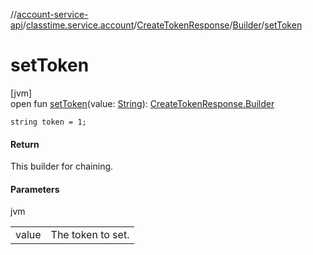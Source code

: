 //[account-service-api](../../../../index.md)/[classtime.service.account](../../index.md)/[CreateTokenResponse](../index.md)/[Builder](index.md)/[setToken](set-token.md)

# setToken

[jvm]\
open fun [setToken](set-token.md)(value: [String](https://docs.oracle.com/javase/8/docs/api/java/lang/String.html)): [CreateTokenResponse.Builder](index.md)

`string token = 1;`

#### Return

This builder for chaining.

#### Parameters

jvm

| | |
|---|---|
| value | The token to set. |

